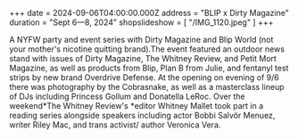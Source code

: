 +++
date = 2024-09-06T04:00:00.000Z
address = "BLIP x Dirty Magazine"
duration = "Sept 6—8, 2024"
shopslideshow = [ "/IMG_1120.jpeg" ]
+++

A NYFW party and event series with Dirty Magazine and Blip World (not your mother's nicotine quitting brand).The event featured an outdoor news stand with issues of Dirty Magazine, The Whitney Review, and Petit Mort Magazine, as well as products from Blip, Plan B from Julie, and fentanyl test strips by new brand Overdrive Defense. At the opening on evening of 9/6 there was photography by the Cobrasnake, as well as a masterclass lineup of DJs including Princess Gollum and Donatella LeRoc. Over the weekend*The Whitney Review's *editor Whitney Mallet took part in a reading series alongside speakers including actor Bobbi Salvör Menuez, writer Riley Mac, and trans activist/ author Veronica Vera.
